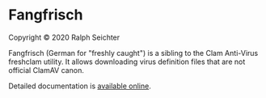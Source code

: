 # Fangfrisch

Copyright © 2020 Ralph Seichter

Fangfrisch (German for "freshly caught") is a sibling to the Clam Anti-Virus freshclam utility.
It allows downloading virus definition files that are not official ClamAV canon.

Detailed documentation is [available online](https://rseichter.github.io/fangfrisch/).
